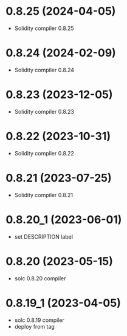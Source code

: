 # 0.8.25 (2024-04-05)

* Solidity compiler 0.8.25

# 0.8.24 (2024-02-09)

* Solidity compiler 0.8.24

# 0.8.23 (2023-12-05)

* Solidity compiler 0.8.23

# 0.8.22 (2023-10-31)

* Solidity compiler 0.8.22

# 0.8.21 (2023-07-25)

* Solidity compiler 0.8.21

# 0.8.20_1 (2023-06-01)

* set DESCRIPTION label

# 0.8.20 (2023-05-15)

* solc 0.8.20 compiler

# 0.8.19_1 (2023-04-05)

* solc 0.8.19 compiler
* deploy from tag
